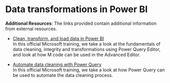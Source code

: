 Data transformations in Power BI
================================

**Additional Resources**: The links provided contain additional information from external resources.

* [Clean, transform, and load data in Power BI](https://learn.microsoft.com/en-us/training/modules/clean-data-power-bi/)  
    In this official Microsoft training, we take a look at the fundamentals of data cleaning, integrity and transformations using Power Query Editor, and look at how M code can be used in the Advanced Editor.

* [Automate data cleaning with Power Query](https://learn.microsoft.com/en-us/training/modules/automate-data-cleaning-power-query/)  
    In this official Microsoft training, we take a look at how Power Query can be used to automate the data cleaning process.

